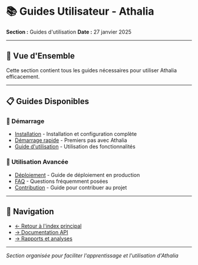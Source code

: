 # 📚 Guides Utilisateur - Athalia

**Section :** Guides d'utilisation
**Date :** 27 janvier 2025

---

## 🎯 **Vue d'Ensemble**

Cette section contient tous les guides nécessaires pour utiliser Athalia efficacement.

---

## 📋 **Guides Disponibles**

### **🚀 Démarrage**
- [Installation](INSTALLATION.md) - Installation et configuration complète
- [Démarrage rapide](QUICK_START.md) - Premiers pas avec Athalia
- [Guide d'utilisation](USAGE.md) - Utilisation des fonctionnalités

### **🔧 Utilisation Avancée**
- [Déploiement](DEPLOYMENT.md) - Guide de déploiement en production
- [FAQ](FAQ.md) - Questions fréquemment posées
- [Contribution](CONTRIBUTING.md) - Guide pour contribuer au projet

---

## 🔗 **Navigation**

- [← Retour à l'index principal](../README.md)
- [→ Documentation API](../API/INDEX.md)
- [→ Rapports et analyses](../REPORTS/)

---

*Section organisée pour faciliter l'apprentissage et l'utilisation d'Athalia*
